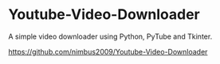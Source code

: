 # Youtube-Video-Downloader

A simple video downloader using Python, PyTube and Tkinter.

https://github.com/nimbus2009/Youtube-Video-Downloader
